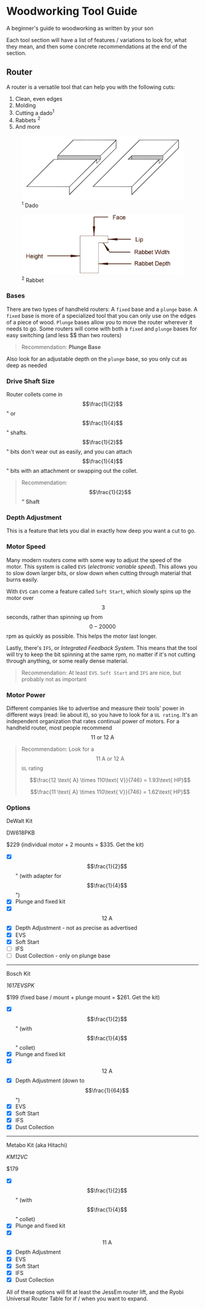 # Woodworking Tool Guide
A beginner's guide to woodworking as written by your son

Each tool section will have a list of features / variations to look for, what they mean, and then some concrete recommendations at the end of the section.

## Router
A router is a versatile tool that can help you with the following cuts:

1. Clean, even edges
2. Molding
3. Cutting a dado<sup>1</sup>
4. Rabbets <sup>2</sup>
5. And more

<figure>
    <img src="dado.png">
    <figcaption><sup>1</sup> Dado</figcaption>
</figure>

<figure>
    <img src="rabbet.png">
    <figcaption><sup>2</sup> Rabbet</figcaption>
</figure>

### Bases
There are two types of handheld routers: A `fixed` base and a `plunge` base. A `fixed` base is more of a specialized tool that you can only use on the edges of a piece of wood. `Plunge` bases allow you to move the router wherever it needs to go. Some routers will come with both a `fixed` and `plunge` bases for easy switching (and less $$ than two routers)
> Recommendation: **Plunge Base**

Also look for an adjustable depth on the `plunge` base, so you only cut as deep as needed

### Drive Shaft Size
Router collets come in $$\frac{1}{2}$$" or $$\frac{1}{4}$$" shafts. $$\frac{1}{2}$$" bits don't wear out as easily, and you can attach $$\frac{1}{4}$$" bits with an attachment or swapping out the collet.

> Recommendation: **$$\frac{1}{2}$$" Shaft**

### Depth Adjustment
This is a feature that lets you dial in exactly how deep you want a cut to go. 

### Motor Speed
Many modern routers come with some way to adjust the speed of the motor. This system is called `EVS` (*electronic variable speed*). This allows you to slow down larger bits, or slow down when cutting through material that burns easily. 

With `EVS` can come a feature called `Soft Start`, which slowly spins up the motor over $$~3$$ seconds, rather than spinning up from $$0 - 20000$$ rpm as quickly as possible. This helps the motor last longer.

Lastly, there's `IFS`, or *Integrated Feedback System*. This means that the tool will try to keep the bit spinning at the same rpm, no matter if it's not cutting through anything, or some really dense material.

> Recommendation: At least `EVS`. `Soft Start` and `IFS` are nice, but probably not as important

### Motor Power
Different companies like to advertise and measure their tools' power in different ways (read: lie about it), so you have to look for a `UL rating`. It's an independent organization that rates continual power of motors. For a handheld router, most people recommend $$11 \text{ or }12\text{ A}$$

> Recommendation: Look for a $$11\text{ A or }12 \text{ A}$$ `UL` rating
>
> $$\frac{12 \text{ A} \times 110\text{ V}}{746} = 1.93\text{ HP}$$
> 
> $$\frac{11 \text{ A} \times 110\text{ V}}{746} = 1.62\text{ HP}$$

### Options
DeWalt Kit

DW618PKB

$229 (individual motor + 2 mounts = $335. Get the kit)
- [x] $$\frac{1}{2}$$" (with adapter for $$\frac{1}{4}$$")
- [x] Plunge and fixed kit
- [x] $$12\text{ A}$$
- [x] Depth Adjustment - not as precise as advertised
- [x] EVS
- [x] Soft Start
- [ ] IFS
- [ ] Dust Collection - only on plunge base

---

Bosch Kit

*1617EVSPK*

$199 (fixed base / mount + plunge mount = $261. Get the kit)
- [x] $$\frac{1}{2}$$" (with $$\frac{1}{4}$$" collet)
- [x] Plunge and fixed kit
- [x] $$12\text{ A}$$
- [x] Depth Adjustment (down to $$\frac{1}{64}$$")
- [x] EVS
- [x] Soft Start
- [x] IFS
- [x] Dust Collection

---

Metabo Kit (aka Hitachi)

*KM12VC*

$179
- [x] $$\frac{1}{2}$$" (with $$\frac{1}{4}$$" collet)
- [x] Plunge and fixed kit
- [x] $$11\text{ A}$$
- [x] Depth Adjustment
- [x] EVS
- [x] Soft Start
- [x] IFS
- [x] Dust Collection

All of these options will fit at least the JessEm router lift, and the Ryobi Universal Router Table for if / when you want to expand.